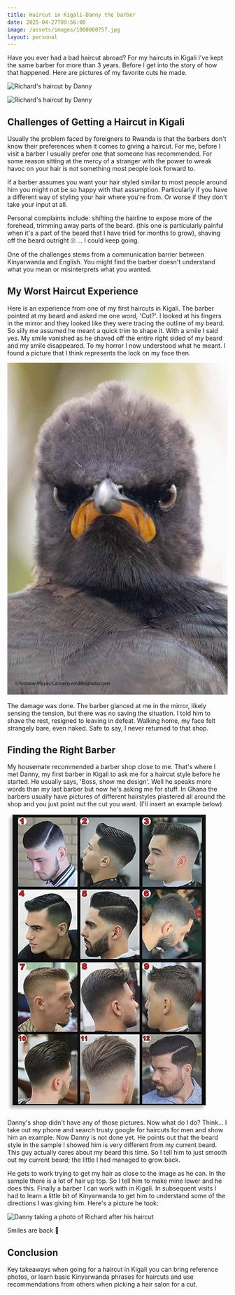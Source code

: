 ```yaml
---
title: Haircut in Kigali-Danny the barber
date: 2025-04-27T09:56:00
image: /assets/images/1000060757.jpg
layout: personal
---
```

Have you ever had a bad haircut abroad? For my haircuts in Kigali I've kept the same barber for more than 3 years. Before I get into the story of how that happened. Here are pictures of my favorite cuts he made.

![Richard's haircut by Danny](/assets/images/1000060757.jpg "This photo captures my favorite haircut by Danny, showcasing his attention to detail")

![Richard's haircut by Danny](/assets/images/1000047937.jpg "This photo captures my favorite haircut by Danny, showcasing his attention to detail")

## Challenges of Getting a Haircut in Kigali

Usually the problem faced by foreigners to Rwanda is that the barbers don't know their preferences when it comes to giving a haircut. For me, before I visit a barber I usually prefer one that someone has recommended. For some reason sitting at the mercy of a stranger with the power to wreak havoc on your hair is not something most people look forward to.

If a barber assumes you want your hair styled similar to most people around him you might not be so happy with that assumption.  Particularly if you have a different way of styling your hair where you're from. Or worse if they don't take your input at all. 

Personal complaints include: shifting the hairline to expose more of the forehead, trimming away parts of the beard. (this one is particularly painful  when it's a part of the beard that I have tried for months to grow), shaving off the beard outright 🙄 ... I could keep going.

One of the challenges stems from a communication barrier between Kinyarwanda and English. You might find the barber doesn't understand what you mean or misinterprets what you wanted.

## My Worst Haircut Experience

Here is an experience from one of my first haircuts in Kigali. The barber pointed at my beard and asked me one word, 'Cut?'. I looked at his fingers in the mirror and they looked like they were tracing the outline of my beard. So silly me assumed he meant a quick trim to shape it. With a smile I said yes.  My smile vanished as he shaved off the entire right sided of my beard and my smile disappeared. To my horror I now understood what he meant. I found a picture that I think represents the look on my face then.

![Angry bird without a smile, this image captures my expression when my beard disappeared](/assets/images/d1b63370-a010-4671-8c6e-45a742ce1538-1_all_5977.jpg "This image captures my expression when my beard disappeared")

The damage was done. The barber glanced at me in the mirror, likely sensing the tension, but there was no saving the situation. I told him to shave the rest, resigned to leaving in defeat. Walking home, my face felt strangely bare, even naked. Safe to say, I never returned to that shop.


## Finding the Right Barber

My housemate recommended a barber shop close to me. That's where I met Danny, my first barber in Kigali to ask me for a haircut style before he started. He usually says, 'Boss, show me design'. Well he speaks more words than my last barber but now he's asking me for stuff.  In Ghana the barbers usually have pictures of different hairstyles plastered all around the shop and you just point out the cut you want. (I'll insert an example below)

![Barber shop sample haircuts in a grid](/assets/images/barber_shop_samples.jpg "Barber shop sample haircuts From https://www.amazon.com/Laminated-Hairstyles-Painting-Pictures-08%C3%9712inch-Framed/dp/B0CN74BRW3?th=1")

Danny's shop didn't have any of those pictures. Now what do I do? Think... I take out my phone and search trusty google for haircuts for men and show him an example.  Now Danny is not done yet. He points out that the beard style in the sample I showed him  is very different from my current beard. This guy actually cares about my beard this time. So I tell him to just smooth out my current beard; the little I had managed to grow back. 

He gets to work trying to get my hair as close to the image as he can. In the sample there is a lot of hair up top. So I tell him to make mine lower and he does this. Finally a barber I can work with in Kigali. In subsequent visits I had to learn a little bit of Kinyarwanda to get him to understand some of the directions I was giving him. Here's a picture he took:

![Danny taking a photo of Richard after his haircut](/assets/images/1000060759.jpg "Danny the barber taking a photo of Richard after his haircut")

Smiles are back 🙂

## Conclusion

Key takeaways when going for a haircut in Kigali you can bring reference photos, or learn basic Kinyarwanda phrases for haircuts and use recommendations from others when picking a hair salon for a cut.
